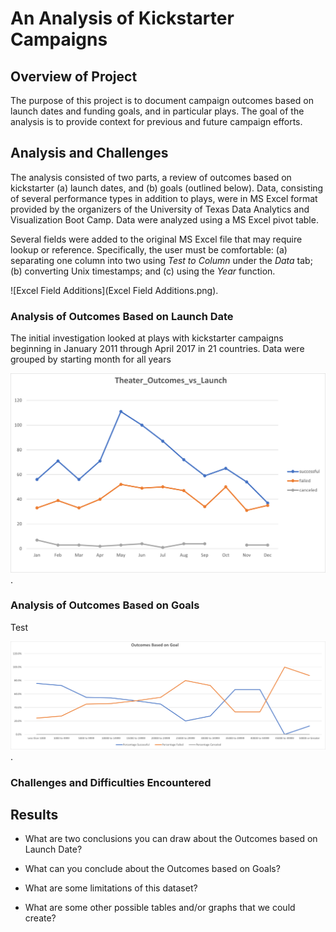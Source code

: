 # An Analysis of Kickstarter Campaigns

## Overview of Project

The purpose of this project is to document campaign outcomes based on launch dates and funding goals, and in particular plays. The goal of the analysis is to provide context for previous and future campaign efforts.   

## Analysis and Challenges

The analysis consisted of two parts, a review of outcomes based on kickstarter (a) launch dates, and (b) goals (outlined below). Data, consisting of several performance types in addition to plays, were in MS Excel format provided by the organizers of the University of Texas Data Analytics and Visualization Boot Camp. Data were analyzed using a MS Excel pivot table. 

Several fields were added to the original MS Excel file that may require lookup or reference. Specifically, the user must be comfortable: (a) separating one column into two using *Test to Column* under the *Data* tab; (b) converting Unix timestamps; and (c) using the *Year* function.  

![Excel Field Additions](Excel Field Additions.png).

### Analysis of Outcomes Based on Launch Date

The initial investigation looked at plays with kickstarter campaigns beginning in January 2011 through April 2017 in 21 countries. Data were grouped by starting month for all years

![Theater Outcomes vs Launch](Theater_Outcomes_vs_Launch.png).

### Analysis of Outcomes Based on Goals

Test 

![Outcomes_Based_on_Goal](Outcomes_Based_on_Goal.png).

### Challenges and Difficulties Encountered

## Results

- What are two conclusions you can draw about the Outcomes based on Launch Date?

- What can you conclude about the Outcomes based on Goals?

- What are some limitations of this dataset?

- What are some other possible tables and/or graphs that we could create?

